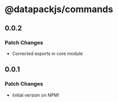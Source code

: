 # @datapackjs/commands

## 0.0.2

### Patch Changes

- Corrected exports in core module

## 0.0.1

### Patch Changes

- Initial version on NPM!
